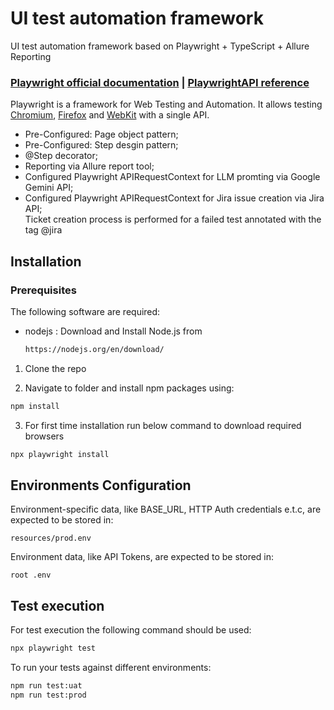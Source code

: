 # UI test automation framework

UI test automation framework based on Playwright + TypeScript + Allure Reporting

### [Playwright official documentation](https://playwright.dev) | [PlaywrightAPI reference](https://playwright.dev/docs/api/class-playwright)

Playwright is a framework for Web Testing and Automation. It allows
testing [Chromium](https://www.chromium.org/Home), [Firefox](https://www.mozilla.org/en-US/firefox/new/)
and [WebKit](https://webkit.org/) with a single API.

- Pre-Configured: Page object pattern;
- Pre-Configured: Step desgin pattern;
- @Step decorator;
- Reporting via Allure report tool;
- Configured Playwright APIRequestContext for LLM promting via Google Gemini API;
- Configured Playwright APIRequestContext for Jira issue creation via Jira API;
  <br>Ticket creation process is performed for a failed test annotated with the tag @jira

## Installation

### Prerequisites

The following software are required:

- nodejs : Download and Install Node.js from
  ```sh
  https://nodejs.org/en/download/
  ```

1. Clone the repo

2. Navigate to folder and install npm packages using:
```sh
npm install
```

3. For first time installation run below command to download required browsers
```sh
npx playwright install
```

## Environments Configuration

Environment-specific data, like BASE_URL, HTTP Auth credentials e.t.c, are expected to be stored in:

```text
resources/prod.env
```

Environment data, like API Tokens, are expected to be stored in:

```text
root .env
```

## Test execution

For test execution the following command should be used:
```sh
npx playwright test
```

To run your tests against different environments:

```sh
npm run test:uat
npm run test:prod
```